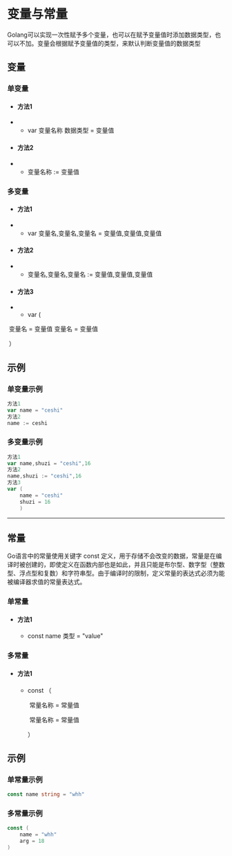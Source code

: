 # 变量与常量

Golang可以实现一次性赋予多个变量，也可以在赋予变量值时添加数据类型，也可以不加。变量会根据赋予变量值的类型，来默认判断变量值的数据类型

## 变量

### **单变量**

- #### 方法1

- - var 变量名称 数据类型 = 变量值

- #### 方法2

- - 变量名称 := 变量值

### **多变量**

- #### 方法1

- - var 变量名,变量名,变量名 = 变量值,变量值,变量值

- #### 方法2

- - 变量名,变量名,变量名 := 变量值,变量值,变量值

- #### 方法3

- - var (

​    		变量名 = 变量值    变量名 = 变量值

​             ）

## 示例

### 单变量示例

```go
方法1 
var name = "ceshi" 
方法2 
name := ceshi
```

### 多变量示例

```go
方法1 
var name,shuzi = "ceshi",16 
方法2 
name,shuzi := "ceshi",16 
方法3 
var (    
    name = "ceshi"    
	shuzi = 16 
	)
```

------

## 常量

Go语言中的常量使用关键字 const 定义，用于存储不会改变的数据，常量是在编译时被创建的，即使定义在函数内部也是如此，并且只能是布尔型、数字型（整数型、浮点型和复数）和字符串型。由于编译时的限制，定义常量的表达式必须为能被编译器求值的常量表达式。

### 单常量

- #### 方法1

  - const name 类型 = "value"

### 多常量

- #### 方法1

  - const （

     ​     常量名称 = 常量值

    ​	 常量名称 = 常量值

    ）

## 示例

### 单常量示例

```go
const name string = "whh"
```

### 多常量示例

```go
const (
    name = "whh"
    arg = 18
)
```

